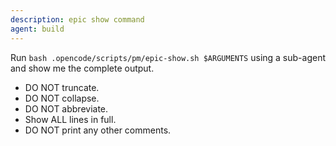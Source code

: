 ```yaml
---
description: epic show command
agent: build
---
```


Run `bash .opencode/scripts/pm/epic-show.sh $ARGUMENTS` using a sub-agent and show me the complete output.

- DO NOT truncate.
- DO NOT collapse.
- DO NOT abbreviate.
- Show ALL lines in full.
- DO NOT print any other comments.
